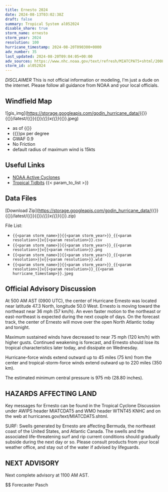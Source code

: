 ```yaml
---
title: Ernesto 2024
date: 2024-08-13T03:02:38Z
draft: false
summary: Tropical System al052024
disable_share: true
storm_name: ernesto
storm_year: 2024
resolution: 100
hurricane_timestamp: 2024-08-20T090300+0000
adv_number: 35
last_updated: 2024-08-20T09:04:05+00:00
adv_sources: https://www.nhc.noaa.gov/text/refresh/MIATCPAT5+shtml/200837.shtml;https://www.nhc.noaa.gov/refresh/graphics_at5+shtml/084003.shtml?cone
storm_id: al052024
---
```

*DISCLAIMER* This is not official information or modeling, I'm just a dude on the internet.  Please follow all guidance from NOAA and your local officials.

## Windfield Map
![gis_img](https://storage.googleapis.com/godin_hurricane_data/{{<param storm_name>}}{{<param storm_year>}}/latest/{{<param storm_name>}}{{<param storm_year>}}_{{<param resolution>}}x{{<param resolution>}}_{{<param hurricane_timestamp>}}.jpeg)

- as of {{<param last_updated>}}
- {{<param resolution>}}px per degree
- GWAF 0.9
- No Friction
- default radius of maximum wind is 15kts

## Useful Links
- [NOAA Active Cyclones](https://www.nhc.noaa.gov/)
- [Tropical Tidbits](https://www.tropicaltidbits.com/storminfo/)
{{< param_to_list >}}

## Data Files
[Download Zip](https://storage.googleapis.com/godin_hurricane_data/{{<param storm_name>}}{{<param storm_year>}}/latest/{{<param storm_name>}}{{<param storm_year>}}_{{<param resolution>}}x{{<param resolution>}}_{{<param hurricane_timestamp>}}.zip)

File List:
- `{{<param storm_name>}}{{<param storm_year>}}_{{<param resolution>}}x{{<param resolution>}}.csv`
- `{{<param storm_name>}}{{<param storm_year>}}_{{<param resolution>}}x{{<param resolution>}}.png`
- `{{<param storm_name>}}{{<param storm_year>}}_{{<param resolution>}}x{{<param resolution>}}.wld`
- `{{<param storm_name>}}{{<param storm_year>}}_{{<param resolution>}}x{{<param resolution>}}_{{<param hurricane_timestamp>}}.jpeg`


## Official Advisory Discussion
At 500 AM AST (0900 UTC), the center of Hurricane Ernesto was
located near latitude 47.3 North, longitude 50.0 West.  Ernesto is
moving toward the northeast near 36 mph (57 km/h).  An even faster
motion to the northeast or east-northeast is expected during the
next couple of days.  On the forecast track, the center of Ernesto
will move over the open North Atlantic today and tonight.
 
Maximum sustained winds have decreased to near 75 mph (120 km/h) 
with higher gusts.  Continued weakening is forecast, and 
Ernesto should lose its tropical characteristics later today, 
and dissipate on Wednesday.
 
Hurricane-force winds extend outward up to 45 miles (75 km) from the
center and tropical-storm-force winds extend outward up to 220 miles
(350 km).
 
The estimated minimum central pressure is 975 mb (28.80 inches).
 
 
HAZARDS AFFECTING LAND
----------------------
Key messages for Ernesto can be found in the Tropical Cyclone
Discussion under AWIPS header MIATCDAT5 and WMO header WTNT45 KNHC
and on the web at hurricanes.gov/text/MIATCDAT5.shtml.
 
SURF:  Swells generated by Ernesto are affecting Bermuda, the
northeast coast of the United States, and Atlantic Canada. The
swells and the associated life-threatening surf and rip current
conditions should gradually subside during the next day or so.
Please consult products from your local weather office, and stay out
of the water if advised by lifeguards.
 
 
NEXT ADVISORY
-------------
Next complete advisory at 1100 AM AST.
 
$$
Forecaster Pasch
